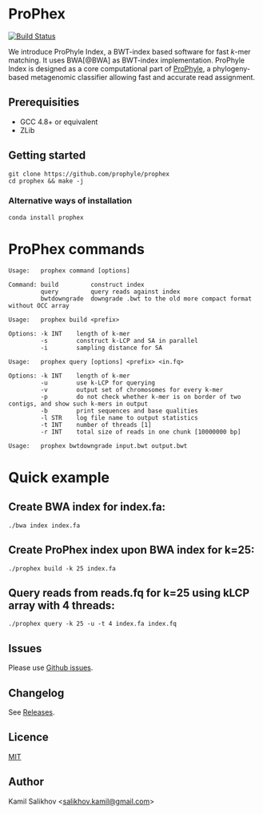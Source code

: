 # ProPhex

[![Build Status](https://travis-ci.org/prophyle/prophex.svg?branch=master)](https://travis-ci.org/prophyle/prophex)

We introduce ProPhyle Index, a BWT-index based software for fast *k*-mer matching. It uses BWA[@BWA] as BWT-index implementation. ProPhyle Index is designed as a core computational part of [ProPhyle](https://prophyle.github.io), a phylogeny-based metagenomic classifier allowing fast and accurate read assignment.

## Prerequisities

* GCC 4.8+ or equivalent
* ZLib


## Getting started

```
git clone https://github.com/prophyle/prophex
cd prophex && make -j
```

### Alternative ways of installation

```
conda install prophex
```

# ProPhex commands

```
Usage:   prophex command [options]

Command: build         construct index
         query         query reads against index
         bwtdowngrade  downgrade .bwt to the old more compact format without OCC array
```

```
Usage:   prophex build <prefix>

Options: -k INT    length of k-mer
         -s        construct k-LCP and SA in parallel
         -i        sampling distance for SA
```

```
Usage:   prophex query [options] <prefix> <in.fq>

Options: -k INT    length of k-mer
         -u        use k-LCP for querying
         -v        output set of chromosomes for every k-mer
         -p        do not check whether k-mer is on border of two contigs, and show such k-mers in output
         -b        print sequences and base qualities
         -l STR    log file name to output statistics
         -t INT    number of threads [1]
         -r INT    total size of reads in one chunk [10000000 bp]
```

```
Usage:   prophex bwtdowngrade input.bwt output.bwt
```

# Quick example

## Create BWA index for index.fa:

```
./bwa index index.fa
```

## Create ProPhex index upon BWA index for k=25:

```
./prophex build -k 25 index.fa
```

## Query reads from reads.fq for k=25 using kLCP array with 4 threads:

```
./prophex query -k 25 -u -t 4 index.fa index.fq
```

## Issues

Please use [Github issues](https://github.com/prophyle/prophex/issues).


## Changelog

See [Releases](https://github.com/prophyle/prophex/releases).


## Licence

[MIT](https://github.com/prophyle/prophex/blob/master/LICENSE)


## Author

Kamil Salikhov \<salikhov.kamil@gmail.com\>
